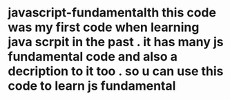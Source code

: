 # javascript-fundamentalth this code was my first code when learning java scrpit in the past . it has many js fundamental code and also a decription to it too . so u can use this code to learn js fundamental
